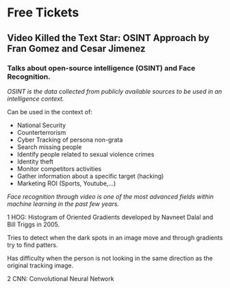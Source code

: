 # Free Tickets

## Video Killed the Text Star: OSINT Approach by Fran Gomez and Cesar Jimenez

### Talks about open-source intelligence (OSINT) and Face Recognition.

*OSINT is the data collected from publicly available sources to be used in an intelligence context.*

Can be used in the context of:

- National Security
- Counterterrorism
- Cyber Tracking of persona non-grata
- Search missing people
- Identify people related to sexual violence crimes
- Identity theft
- Monitor competitors activities
- Gather information about a specific target (hacking)
- Marketing ROI (Sports, Youtube,...)

*Face recognition through video is one of the most advanced fields within machine learning in the past few years.*

1 HOG: Histogram of Oriented Gradients developed by Navneet Dalal and Bill Triggs in 2005.

Tries to detect when the dark spots in an image move and through gradients try to find patters.

Has difficulty when the person is not looking in the same direction as the original tracking image.

2 CNN: Convolutional Neural Network

